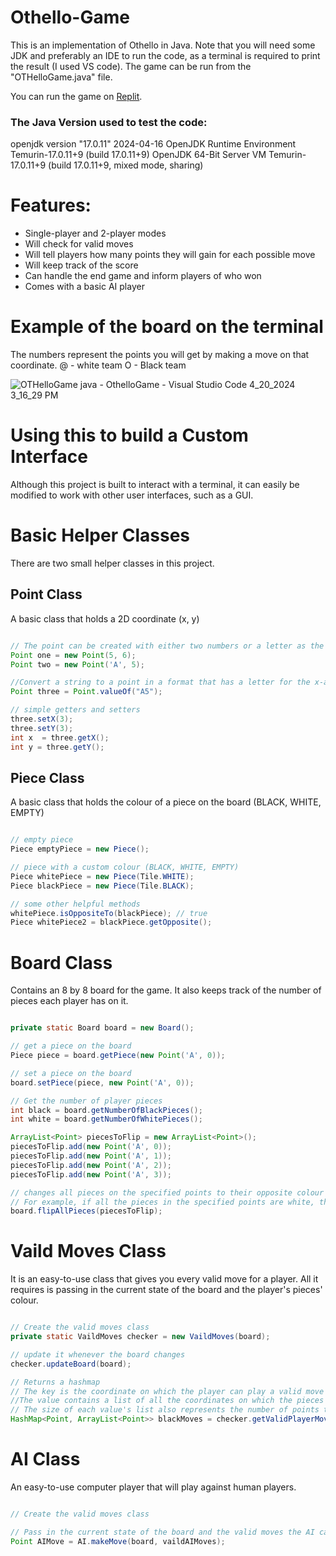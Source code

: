 # Othello-Game

This is an implementation of Othello in Java. Note that you will need some JDK and preferably an IDE to run the code, as a terminal is required to print the result (I used VS code). The game can be run from the "OTHelloGame.java" file.

You can run the game on [Replit](https://replit.com/@WahhajKhan/OTHello-Game?v=1).

### The Java Version used to test the code:

openjdk version "17.0.11" 2024-04-16
OpenJDK Runtime Environment Temurin-17.0.11+9 (build 17.0.11+9)
OpenJDK 64-Bit Server VM Temurin-17.0.11+9 (build 17.0.11+9, mixed mode, sharing)

# Features: 
- Single-player and 2-player modes
- Will check for valid moves
- Will tell players how many points they will gain for each possible move
- Will keep track of the score
- Can handle the end game and inform players of who won
- Comes with a basic AI player

# Example of the board on the terminal
The numbers represent the points you will get by making a move on that coordinate.
@ - white team     O - Black team

![OTHelloGame java - OthelloGame - Visual Studio Code 4_20_2024 3_16_29 PM](https://github.com/Apollo99-Games/OTHello-Game/assets/163193765/a84f1b6e-feeb-4bb2-b117-684747016228)

# Using this to build a Custom Interface
Although this project is built to interact with a terminal, it can easily be modified to work with other user interfaces, such as a GUI. 

# Basic Helper Classes
There are two small helper classes in this project.

## Point Class
A basic class that holds a 2D coordinate (x, y)
```java

// The point can be created with either two numbers or a letter as the x-axis
Point one = new Point(5, 6);
Point two = new Point('A', 5);

//Convert a string to a point in a format that has a letter for the x-axis and then a number for the y-axis
Point three = Point.valueOf("A5");

// simple getters and setters
three.setX(3);
three.setY(3);
int x  = three.getX();
int y = three.getY();

```

## Piece Class
A basic class that holds the colour of a piece on the board (BLACK, WHITE, EMPTY)
```java

// empty piece
Piece emptyPiece = new Piece();

// piece with a custom colour (BLACK, WHITE, EMPTY)
Piece whitePiece = new Piece(Tile.WHITE);
Piece blackPiece = new Piece(Tile.BLACK);

// some other helpful methods
whitePiece.isOppositeTo(blackPiece); // true
Piece whitePiece2 = blackPiece.getOpposite();

```

# Board Class
Contains an 8 by 8 board for the game. It also keeps track of the number of pieces each player has on it.
```java

private static Board board = new Board();

// get a piece on the board
Piece piece = board.getPiece(new Point('A', 0));

// set a piece on the board
board.setPiece(piece, new Point('A', 0));

// Get the number of player pieces
int black = board.getNumberOfBlackPieces();
int white = board.getNumberOfWhitePieces();

ArrayList<Point> piecesToFlip = new ArrayList<Point>();
piecesToFlip.add(new Point('A', 0));
piecesToFlip.add(new Point('A', 1));
piecesToFlip.add(new Point('A', 2));
piecesToFlip.add(new Point('A', 3));

// changes all pieces on the specified points to their opposite colour
// For example, if all the pieces in the specified points are white, they will become black
board.flipAllPieces(piecesToFlip);

```

# Vaild Moves Class
It is an easy-to-use class that gives you every valid move for a player. All it requires is passing in the current state of the board and the player's pieces' colour.
```java

// Create the valid moves class
private static VaildMoves checker = new VaildMoves(board);

// update it whenever the board changes
checker.updateBoard(board);

// Returns a hashmap
// The key is the coordinate on which the player can play a valid move
//The value contains a list of all the coordinates on which the pieces will be flipped to the current player's colour
// The size of each value's list also represents the number of points the player will get if they choose to move on the coordinate of that value's key
HashMap<Point, ArrayList<Point>> blackMoves = checker.getValidPlayerMoves(Tile.BLACK);

```

# AI Class
An easy-to-use computer player that will play against human players.

```java

// Create the valid moves class

// Pass in the current state of the board and the valid moves the AI can make to get the AI's move.
Point AIMove = AI.makeMove(board, vaildAIMoves);

```


